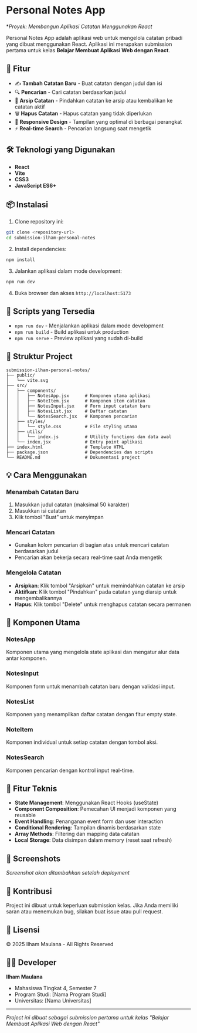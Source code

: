 # Personal Notes App
**Proyek: Membangun Aplikasi Catatan Menggunakan React*

Personal Notes App adalah aplikasi web untuk mengelola catatan pribadi yang dibuat menggunakan React. Aplikasi ini merupakan submission pertama untuk kelas **Belajar Membuat Aplikasi Web dengan React**.

## 🌟 Fitur

- ✍️ **Tambah Catatan Baru** - Buat catatan dengan judul dan isi
- 🔍 **Pencarian** - Cari catatan berdasarkan judul
- 📁 **Arsip Catatan** - Pindahkan catatan ke arsip atau kembalikan ke catatan aktif
- 🗑️ **Hapus Catatan** - Hapus catatan yang tidak diperlukan
- 📱 **Responsive Design** - Tampilan yang optimal di berbagai perangkat
- ⚡ **Real-time Search** - Pencarian langsung saat mengetik

## 🛠️ Teknologi yang Digunakan

- **React** 
- **Vite** 
- **CSS3** 
- **JavaScript ES6+** 

## 📦 Instalasi

1. Clone repository ini:

```bash
git clone <repository-url>
cd submission-ilham-personal-notes
```

2. Install dependencies:

```bash
npm install
```

3. Jalankan aplikasi dalam mode development:

```bash
npm run dev
```

4. Buka browser dan akses `http://localhost:5173`

## 🚀 Scripts yang Tersedia

- `npm run dev` - Menjalankan aplikasi dalam mode development
- `npm run build` - Build aplikasi untuk production
- `npm run serve` - Preview aplikasi yang sudah di-build

## 📁 Struktur Project

```
submission-ilham-personal-notes/
├── public/
│   └── vite.svg
├── src/
│   ├── components/
│   │   ├── NotesApp.jsx      # Komponen utama aplikasi
│   │   ├── NoteItem.jsx      # Komponen item catatan
│   │   ├── NotesInput.jsx    # Form input catatan baru
│   │   ├── NotesList.jsx     # Daftar catatan
│   │   └── NotesSearch.jsx   # Komponen pencarian
│   ├── styles/
│   │   └── style.css         # File styling utama
│   ├── utils/
│   │   └── index.js          # Utility functions dan data awal
│   └── index.jsx             # Entry point aplikasi
├── index.html                # Template HTML
├── package.json              # Dependencies dan scripts
└── README.md                 # Dokumentasi project
```

## 💡 Cara Menggunakan

### Menambah Catatan Baru

1. Masukkan judul catatan (maksimal 50 karakter)
2. Masukkan isi catatan
3. Klik tombol "Buat" untuk menyimpan

### Mencari Catatan

- Gunakan kolom pencarian di bagian atas untuk mencari catatan berdasarkan judul
- Pencarian akan bekerja secara real-time saat Anda mengetik

### Mengelola Catatan

- **Arsipkan**: Klik tombol "Arsipkan" untuk memindahkan catatan ke arsip
- **Aktifkan**: Klik tombol "Pindahkan" pada catatan yang diarsip untuk mengembalikannya
- **Hapus**: Klik tombol "Delete" untuk menghapus catatan secara permanen

## 🎨 Komponen Utama

### NotesApp

Komponen utama yang mengelola state aplikasi dan mengatur alur data antar komponen.

### NotesInput

Komponen form untuk menambah catatan baru dengan validasi input.

### NotesList

Komponen yang menampilkan daftar catatan dengan fitur empty state.

### NoteItem

Komponen individual untuk setiap catatan dengan tombol aksi.

### NotesSearch

Komponen pencarian dengan kontrol input real-time.

## 🔧 Fitur Teknis

- **State Management**: Menggunakan React Hooks (useState)
- **Component Composition**: Pemecahan UI menjadi komponen yang reusable
- **Event Handling**: Penanganan event form dan user interaction
- **Conditional Rendering**: Tampilan dinamis berdasarkan state
- **Array Methods**: Filtering dan mapping data catatan
- **Local Storage**: Data disimpan dalam memory (reset saat refresh)

## 📱 Screenshots

_Screenshot akan ditambahkan setelah deployment_

## 🤝 Kontribusi

Project ini dibuat untuk keperluan submission kelas. Jika Anda memiliki saran atau menemukan bug, silakan buat issue atau pull request.

## 📄 Lisensi

© 2025 Ilham Maulana - All Rights Reserved

## 👨‍💻 Developer

**Ilham Maulana**

- Mahasiswa Tingkat 4, Semester 7
- Program Studi: [Nama Program Studi]
- Universitas: [Nama Universitas]

---

_Project ini dibuat sebagai submission pertama untuk kelas "Belajar Membuat Aplikasi Web dengan React"_
